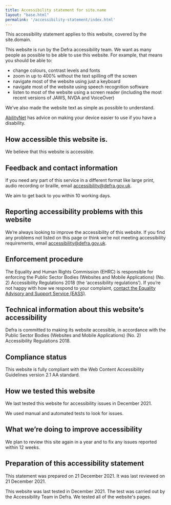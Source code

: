 ```yaml
---
title: Accessibility statement for site.name
layout: "base.html"
permalink: '/accessibility-statement/index.html'
---
```


This accessibility statement applies to this website, covered by the site.domain.

This website is run by the Defra accessibility team. We want as many people as possible to be able to use this website. For example, that means you should be able to:

* change colours, contrast levels and fonts
* zoom in up to 400% without the text spilling off the screen
* navigate most of the website using just a keyboard
* navigate most of the website using speech recognition software
* listen to most of the website using a screen reader (including the most recent versions of JAWS, NVDA and VoiceOver)

We’ve also made the website text as simple as possible to understand.

[AbilityNet](https://mcmw.abilitynet.org.uk/) has advice on making your device easier to use if you have a disability.

## How accessible this website is.

We believe that this website is accessible.

## Feedback and contact information

If you need any part of this service in a different format like large print, audio recording or braille, email [accessibility@defra.gov.uk](mailto:accessibility@defra.gov.uk).

We aim to get back to you within 10 working days.

## Reporting accessibility problems with this website

We’re always looking to improve the accessibility of this website. If you find any problems not listed on this page or think we’re not meeting accessibility requirements, email [accessibility@defra.gov.uk](mailto:accessibility@defra.gov.uk).

## Enforcement procedure

The Equality and Human Rights Commission (EHRC) is responsible for enforcing the Public Sector Bodies (Websites and Mobile Applications) (No. 2) Accessibility Regulations 2018 (the ‘accessibility regulations’). If you’re not happy with how we respond to your complaint, [contact the Equality Advisory and Support Service (EASS)](https://www.equalityadvisoryservice.com/).

## Technical information about this website’s accessibility

Defra is committed to making its website accessible, in accordance with the Public Sector Bodies (Websites and Mobile Applications) (No. 2) Accessibility Regulations 2018.

## Compliance status

This website is fully compliant with the Web Content Accessibility Guidelines version 2.1 AA standard.

## How we tested this website

We last tested this website for accessibility issues in December 2021.

We used manual and automated tests to look for issues.

## What we’re doing to improve accessibility

We plan to review this site again in a year and to fix any issues reported within 12 weeks.

## Preparation of this accessibility statement

This statement was prepared on 21 December 2021. It was last reviewed on 21 December 2021.

This website was last tested in December 2021. The test was carried out by the Accessibility Team in Defra. We tested all of the website's pages.